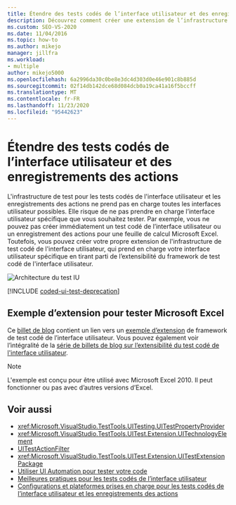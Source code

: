 ```yaml
---
title: Étendre des tests codés de l’interface utilisateur et des enregistrements des actions
description: Découvrez comment créer une extension de l’infrastructure de test codé de l’interface utilisateur pour votre interface utilisateur spécifique en tirant parti de l’extensibilité de l’infrastructure de test codé de l’interface utilisateur.
ms.custom: SEO-VS-2020
ms.date: 11/04/2016
ms.topic: how-to
ms.author: mikejo
manager: jillfra
ms.workload:
- multiple
author: mikejo5000
ms.openlocfilehash: 6a2996da30c0be8e3dc4d303d0e46e901c8b885d
ms.sourcegitcommit: 02f14db142dce68d084dcb0a19ca41a16f5bccff
ms.translationtype: MT
ms.contentlocale: fr-FR
ms.lasthandoff: 11/23/2020
ms.locfileid: "95442623"
---
```

# <a name="extend-coded-ui-tests-and-action-recordings"></a>Étendre des tests codés de l’interface utilisateur et des enregistrements des actions

L'infrastructure de test pour les tests codés de l'interface utilisateur et les enregistrements des actions ne prend pas en charge toutes les interfaces utilisateur possibles. Elle risque de ne pas prendre en charge l’interface utilisateur spécifique que vous souhaitez tester. Par exemple, vous ne pouvez pas créer immédiatement un test codé de l’interface utilisateur ou un enregistrement des actions pour une feuille de calcul Microsoft Excel. Toutefois, vous pouvez créer votre propre extension de l'infrastructure de test codé de l'interface utilisateur, qui prend en charge votre interface utilisateur spécifique en tirant parti de l’extensibilité du framework de test codé de l'interface utilisateur.

![Architecture du test IU](../test/media/ui_testarch.png)

[!INCLUDE [coded-ui-test-deprecation](includes/coded-ui-test-deprecation.md)]

## <a name="sample-extension-to-test-microsoft-excel"></a>Exemple d’extension pour tester Microsoft Excel

Ce [billet de blog](/archive/blogs/gautamg/3-introducing-sample-excel-extension) contient un lien vers un [exemple d’extension](https://msdnshared.blob.core.windows.net/media/MSDNBlogsFS/prod.evol.blogs.msdn.com/CommunityServer.Components.PostAttachments/00/09/94/38/24/ExcelPluginSample.zip) de framework de test codé de l’interface utilisateur. Vous pouvez également voir l’intégralité de la [série de billets de blog sur l’extensibilité du test codé de l'interface utilisateur](/archive/blogs/gautamg/series-on-coded-ui-test-extensibility).

> [!NOTE]
> L'exemple est conçu pour être utilisé avec Microsoft Excel 2010. Il peut fonctionner ou pas avec d’autres versions d’Excel.

## <a name="see-also"></a>Voir aussi

- <xref:Microsoft.VisualStudio.TestTools.UITesting.UITestPropertyProvider>
- <xref:Microsoft.VisualStudio.TestTools.UITest.Extension.UITechnologyElement>
- [UITestActionFilter](/previous-versions/visualstudio/visual-studio-2012/dd985757(v=vs.110))
- <xref:Microsoft.VisualStudio.TestTools.UITest.Extension.UITestExtensionPackage>
- [Utiliser UI Automation pour tester votre code](../test/use-ui-automation-to-test-your-code.md)
- [Meilleures pratiques pour les tests codés de l’interface utilisateur](../test/best-practices-for-coded-ui-tests.md)
- [Configurations et plateformes prises en charge pour les tests codés de l’interface utilisateur et les enregistrements des actions](../test/supported-configurations-and-platforms-for-coded-ui-tests-and-action-recordings.md)